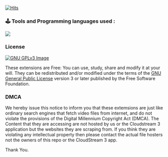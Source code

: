 
[![Hits](https://hits.seeyoufarm.com/api/count/incr/badge.svg?url=https%3A%2F%2Fgithub.com%2FIndusAryan%2FAryans-Repo%2F&count_bg=%23060606&title_bg=%23FC6005&icon=mediafire.svg&icon_color=%23FFFFFF&title=Users+%2F+Impressions&edge_flat=false)](https://hits.seeyoufarm.com)

### 🕹 Tools and Programming languages used :
<p align="left">
  <a href="https://skillicons.dev">
    <img src="https://skillicons.dev/icons?i=kotlin,androidstudio,gradle,github,githubactions&theme=light&perline=5" />
  </a>
</p>


### License
[![GNU GPLv3 Image](https://www.gnu.org/graphics/gplv3-127x51.png)](http://www.gnu.org/licenses/gpl-3.0.en.html)

These extensions are Free: You can use, study, share and modify it at your will. They can be redistributed and/or modified under the terms of the
[GNU General Public License](https://www.gnu.org/licenses/gpl.html) version 3 or later published by the Free Software Foundation.


### DMCA
We hereby issue this notice to inform you that these extemsions are just like ordinary search engines that fetch video files from internet, and do not violate the provisions of the Digital Millennium Copyright Act (DMCA). The Content that they are accessing are not hosted by us or the Cloudstream 3 application but the websites they are scraping from.
If you think they are violating any intellectual property then please contact the actual file hosters not the owners of this repo or the CloudStream 3 app.

Thank You.


